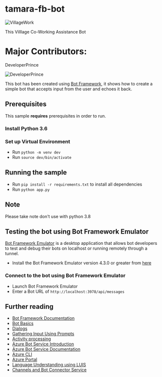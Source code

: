 # tamara-fb-bot

![VillageWork](https://www.google.com/imgres?imgurl=https%3A%2F%2Fpbs.twimg.com%2Fprofile_images%2F1152960796424642561%2FJNzuDGfV_400x400.png&imgrefurl=https%3A%2F%2Ftwitter.com%2FVillageWorkZW%2Fstatus%2F1179664911133270016&tbnid=Kt2S6bPsXXxXpM&vet=12ahUKEwiOwafjnP7mAhVx1uAKHWcNAF0QMygBegUIARDOAQ..i&docid=_8aBzbf01v8eAM&w=400&h=400&itg=1&q=techvillage%20villagework&ved=2ahUKEwiOwafjnP7mAhVx1uAKHWcNAF0QMygBegUIARDOAQ)

This Villlage Co-Working Assistance Bot 

# Major Contributors:

DeveloperPrince

![DeveloperPrince](https://developerprince.herokuapp.com/static/assets/images/logo.png)

This bot has been created using [Bot Framework](https://dev.botframework.com), it shows how to create a simple bot that accepts input from the user and echoes it back.

## Prerequisites

This sample **requires** prerequisites in order to run.


### Install Python 3.6 

### Set up Virtual Environment
- Run `python -m venv dev`
- Run `source dev/bin/activate`

## Running the sample
- Run `pip install -r requirements.txt` to install all dependencies
- Run `python app.py`

## Note

Please take note don't use with python 3.8 

## Testing the bot using Bot Framework Emulator

[Bot Framework Emulator](https://github.com/microsoft/botframework-emulator) is a desktop application that allows bot developers to test and debug their bots on localhost or running remotely through a tunnel.

- Install the Bot Framework Emulator version 4.3.0 or greater from [here](https://github.com/Microsoft/BotFramework-Emulator/releases)

### Connect to the bot using Bot Framework Emulator

- Launch Bot Framework Emulator
- Enter a Bot URL of `http://localhost:3978/api/messages`


## Further reading

- [Bot Framework Documentation](https://docs.botframework.com)
- [Bot Basics](https://docs.microsoft.com/azure/bot-service/bot-builder-basics?view=azure-bot-service-4.0)
- [Dialogs](https://docs.microsoft.com/azure/bot-service/bot-builder-concept-dialog?view=azure-bot-service-4.0)
- [Gathering Input Using Prompts](https://docs.microsoft.com/azure/bot-service/bot-builder-prompts?view=azure-bot-service-4.0&tabs=csharp)
- [Activity processing](https://docs.microsoft.com/en-us/azure/bot-service/bot-builder-concept-activity-processing?view=azure-bot-service-4.0)
- [Azure Bot Service Introduction](https://docs.microsoft.com/azure/bot-service/bot-service-overview-introduction?view=azure-bot-service-4.0)
- [Azure Bot Service Documentation](https://docs.microsoft.com/azure/bot-service/?view=azure-bot-service-4.0)
- [Azure CLI](https://docs.microsoft.com/cli/azure/?view=azure-cli-latest)
- [Azure Portal](https://portal.azure.com)
- [Language Understanding using LUIS](https://docs.microsoft.com/azure/cognitive-services/luis/)
- [Channels and Bot Connector Service](https://docs.microsoft.com/azure/bot-service/bot-concepts?view=azure-bot-service-4.0)
